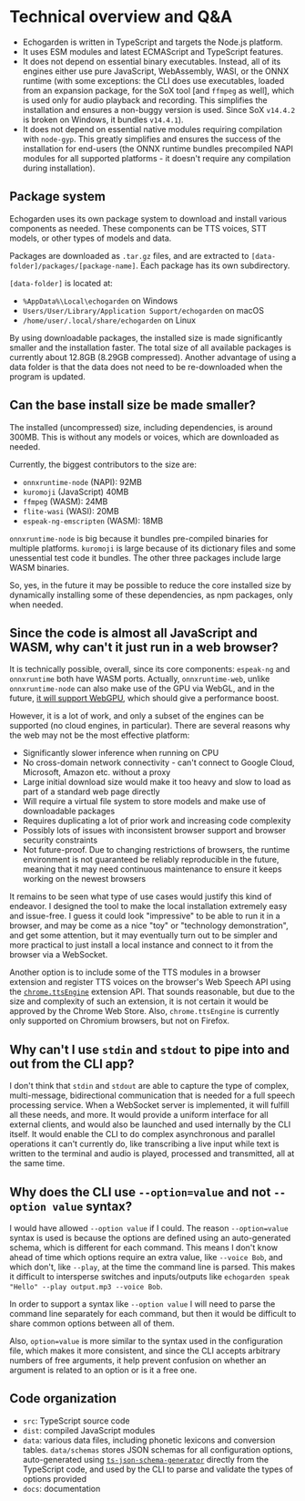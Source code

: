 # Technical overview and Q&A

* Echogarden is written in TypeScript and targets the Node.js platform.
* It uses ESM modules and latest ECMAScript and TypeScript features.
* It does not depend on essential binary executables. Instead, all of its engines either use pure JavaScript, WebAssembly, WASI, or the ONNX runtime (with some exceptions: the CLI does use executables, loaded from an expansion package, for the SoX tool [and `ffmpeg` as well], which is used only for audio playback and recording. This simplifies the installation and ensures a non-buggy version is used. Since SoX `v14.4.2` is broken on Windows, it bundles `v14.4.1`).
* It does not depend on essential native modules requiring compilation with `node-gyp`. This greatly simplifies and ensures the success of the installation for end-users (the ONNX runtime bundles precompiled NAPI modules for all supported platforms - it doesn't require any compilation during installation).

## Package system

Echogarden uses its own package system to download and install various components as needed. These components can be TTS voices, STT models, or other types of models and data.

Packages are downloaded as `.tar.gz` files, and are extracted to `[data-folder]/packages/[package-name]`. Each package has its own subdirectory.

`[data-folder]` is located at:
* `%AppData%\Local\echogarden` on Windows
* `Users/User/Library/Application Support/echogarden` on macOS
* `/home/user/.local/share/echogarden` on Linux

By using downloadable packages, the installed size is made significantly smaller and the installation faster. The total size of all available packages is currently about 12.8GB (8.29GB compressed). Another advantage of using a data folder is that the data does not need to be re-downloaded when the program is updated.

## Can the base install size be made smaller?

The installed (uncompressed) size, including dependencies, is around 300MB. This is without any models or voices, which are downloaded as needed.

Currently, the biggest contributors to the size are:

* `onnxruntime-node` (NAPI): 92MB
* `kuromoji` (JavaScript) 40MB
* `ffmpeg` (WASM): 24MB
* `flite-wasi` (WASI): 20MB
* `espeak-ng-emscripten` (WASM): 18MB

`onnxruntime-node` is big because it bundles pre-compiled binaries for multiple platforms. `kuromoji` is large because of its dictionary files and some unessential test code it bundles. The other three packages include large WASM binaries.

So, yes, in the future it may be possible to reduce the core installed size by dynamically installing some of these dependencies, as npm packages, only when needed.

## Since the code is almost all JavaScript and WASM, why can't it just run in a web browser?

It is technically possible, overall, since its core components: `espeak-ng` and `onnxruntime` both have WASM ports. Actually, `onnxruntime-web`, unlike `onnxruntime-node` can also make use of the GPU via WebGL, and in the future, [it will support WebGPU](https://github.com/microsoft/onnxruntime/issues/11695), which should give a performance boost.

However, it is a lot of work, and only a subset of the engines can be supported (no cloud engines, in particular). There are several reasons why the web may not be the most effective platform:

* Significantly slower inference when running on CPU
* No cross-domain network connectivity - can't connect to Google Cloud, Microsoft, Amazon etc. without a proxy
* Large initial download size would make it too heavy and slow to load as part of a standard web page directly
* Will require a virtual file system to store models and make use of downloadable packages
* Requires duplicating a lot of prior work and increasing code complexity
* Possibly lots of issues with inconsistent browser support and browser security constraints
* Not future-proof. Due to changing restrictions of browsers, the runtime environment is not guaranteed be reliably reproducible in the future, meaning that it may need continuous maintenance to ensure it keeps working on the newest browsers

It remains to be seen what type of use cases would justify this kind of endeavor. I designed the tool to make the local installation extremely easy and issue-free. I guess it could look "impressive" to be able to run it in a browser, and may be come as a nice "toy" or "technology demonstration", and get some attention, but it may eventually turn out to be simpler and more practical to just install a local instance and connect to it from the browser via a WebSocket.

Another option is to include some of the TTS modules in a browser extension and register TTS voices on the browser's Web Speech API using the [`chrome.ttsEngine`](https://developer.chrome.com/docs/extensions/reference/ttsEngine/) extension API. That sounds reasonable, but due to the size and complexity of such an extension, it is not certain it would be approved by the Chrome Web Store. Also, `chrome.ttsEngine` is currently only supported on Chromium browsers, but not on Firefox.

## Why can't I use `stdin` and `stdout` to pipe into and out from the CLI app?

I don't think that `stdin` and `stdout` are able to capture the type of complex, multi-message, bidirectional communication that is needed for a full speech processing service. When a WebSocket server is implemented, it will fulfill all these needs, and more. It would provide a uniform interface for all external clients, and would also be launched and used internally by the CLI itself. It would enable the CLI to do complex asynchronous and parallel operations it can't currently do, like transcribing a live input while text is written to the terminal and audio is played, processed and transmitted, all at the same time.

## Why does the CLI use `--option=value` and not `--option value` syntax?

I would have allowed `--option value` if I could. The reason `--option=value` syntax is used is because the options are defined using an auto-generated schema, which is different for each command. This means I don't know ahead of time which options require an extra value, like `--voice Bob`, and which don't, like `--play`, at the time the command line is parsed. This makes it difficult to intersperse switches and inputs/outputs like `echogarden speak "Hello" --play output.mp3 --voice Bob`.

In order to support a syntax like `--option value` I will need to parse the command line separately for each command, but then it would be difficult to share common options between all of them.

Also, `option=value` is more similar to the syntax used in the configuration file, which makes it more consistent, and since the CLI accepts arbitrary numbers of free arguments, it help prevent confusion on whether an argument is related to an option or is it a free one.

## Code organization

* `src`: TypeScript source code
* `dist`: compiled JavaScript modules
* `data`: various data files, including phonetic lexicons and conversion tables. `data/schemas` stores JSON schemas for all configuration options, auto-generated using [`ts-json-schema-generator`](https://github.com/vega/ts-json-schema-generator) directly from the TypeScript code, and used by the CLI to parse and validate the types of options provided
* `docs`: documentation
